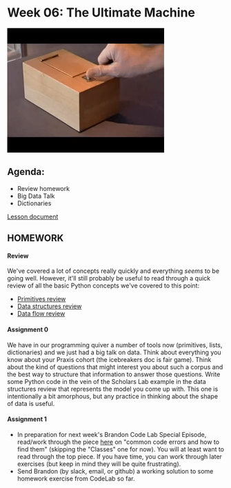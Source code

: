 # Week 06: The Ultimate Machine

![Shannon/Minsky Ultimate Machine](assets/ultimate_machine.gif)
 
## Agenda:
- Review homework
- Big Data Talk
- Dictionaries

[Lesson document](./lesson.md)

## HOMEWORK

#### Review

We've covered a lot of concepts really quickly and everything *seems* to be going well. However, it'll still probably be useful to read through a quick review of all the basic Python concepts we've covered to this point:

- [Primitives review](primitives.md)
- [Data structures review](data_structures.md)
- [Data flow review](data_flow.md)

#### Assignment 0

We have in our programming quiver a number of tools now (primitives, lists, dictionaries) and we just had a big talk on data. Think about everything you know about your Praxis cohort (the icebreakers doc is fair game). Think about the kind of questions that might interest you about such a corpus and the best way to structure that information to answer those questions. Write some Python code in the vein of the Scholars Lab example in the data structures review that represents the model you come up with. This one is intentionally a bit amorphous, but any practice in thinking about the shape of data is useful.

#### Assignment 1

* In preparation for next week's Brandon Code Lab Special Episode, read/work through the piece [here](https://humanitiesprogramming.github.io/exercises/python-debugging/) on "common code errors and how to find them" (skipping the "Classes" one for now). You will at least want to read through the top piece. If you have time, you can work through later exercises (but keep in mind they will be quite frustrating).
* Send Brandon (by slack, email, or github) a working solution to some homework exercise from CodeLab so far. 
